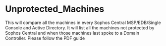 # Unprotected_Machines
This will compare all the machines in every Sophos Central MSP/EDB/Single Console and Active Directory. It will list all the machines not protected by Sophos Central and when those machines last spoke to a Domain Controller. Please follow the PDF guide
